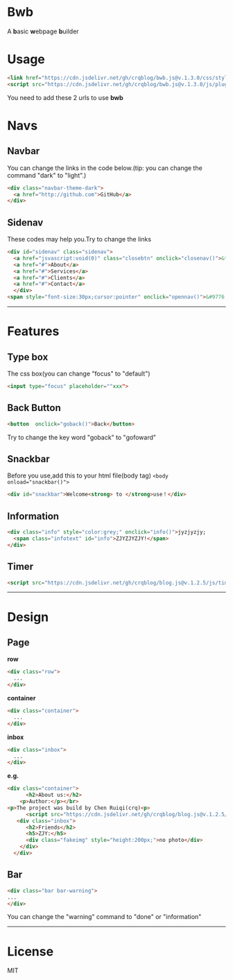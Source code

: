 # Bwb
A **b**asic **w**ebpage **b**uilder

# Usage
```html
<link href="https://cdn.jsdelivr.net/gh/crqblog/bwb.js@v.1.3.0/css/style.css" rel="stylesheet">
<script src="https://cdn.jsdelivr.net/gh/crqblog/bwb.js@v.1.3.0/js/plugins.js"></script>
```

You need to add these 2 urls to use **bwb**

# Navs
## Navbar
You can change the links in the code below.(tip: you can change the command "dark" to "light".)
```html
<div class="navbar-theme-dark">
  <a href="http://github.com">GitHub</a>
</div>
```
## Sidenav
These codes may help you.Try to change the links
```html
<div id="sidenav" class="sidenav">
  <a href="jsvascript:void(0)" class="closebtn" onclick="closenav()">&times;</a>
  <a href="#">About</a>
  <a href="#">Services</a>
  <a href="#">Clients</a>
  <a href="#">Contact</a>
  </div>
<span style="font-size:30px;cursor:pointer" onclick="opennav()">&#9776;</span>
```

<hr />

# Features
## Type box
The css box(you can change "focus" to "default")
```html
<input type="focus" placeholder=""xxx">
```
## Back Button
```html
<button  onclick="goback()">Back</button>
```
Try to change the key word "goback" to "gofoward"
## Snackbar
Before you use,add this to your html file(body tag)
`<body onload="snackbar()">`
  
```html
<div id="snackbar">Welcome<strong> to </strong>use！</div>
```
## Information
```html
<div class="info" style="color:grey;" onclick="info()">jyzjyzjy;
  <span class="infotext" id="info">ZJYZJYZJY!</span>
</div>
```

## Timer
```html
<script src="https://cdn.jsdelivr.net/gh/crqblog/blog.js@v.1.2.5/js/timer.js"></script>
```

<hr />

# Design
## Page
**row**
```html
<div class="row">
  ...
</div>
```

**container**
```html
<div class="container">
  ...
</div>
```

**inbox**
```html
<div class="inbox">
  ...
</div>
```


**e.g.**

```html
<div class="container">
      <h2>About us:</h2>
    <p>Author:</p></br>
<p>The project was build by Chen Ruiqi(crq)<p>
      <script src="https://cdn.jsdelivr.net/gh/crqblog/blog.js@v.1.2.5/js/timer.js"></script>
   <div class="inbox">
      <h2>Friends</h2>
      <h5>ZJY:</h5>
      <div class="fakeimg" style="height:200px;">no photo</div>
    </div>
  </div>
```
## Bar
```html
<div class="bar bar-warning">
...
</div>
```
You can change the "warning" command to "done" or "information"

<hr />

# License
MIT
